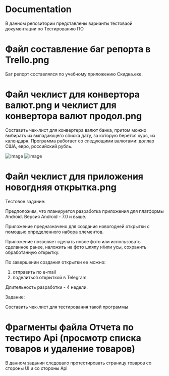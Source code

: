 # Documentation
В данном репозитории представлены варианты тестоваой  документации по Тестированию ПО 

# Файл составление баг репорта в Trello.png
Баг репорт составлялся по учебному приложению Скидка.exe.


# Файл чеклист для конвертора валют.png и чеклист для конвертора валют продол.png
Составить чек-лист для конвертера валют банка, притом можно выбирать из выпадающего списка дату, за которую берется курс, из календаря. Программа работает со следующими валютами: доллар США, евро, российский рубль.

![image](https://user-images.githubusercontent.com/14973822/141505274-99446a02-4c0a-4a94-b4ae-3c8617bd6d0f.png)
![image](https://user-images.githubusercontent.com/14973822/141505370-3077bde6-66dd-42ee-8c65-6a9c17bfd72f.png)

# Файл чеклист для приложения новогдняя открытка.png

Тестовое задание:

Предположим, что планируется разработка приложения для платформы Android.
Версия Android - 7.0 и выше.

Приложение предназначено для создания новогодней открытки с помощью
определенного   набора элементов.

Приложение позволяет сделать новое фото или использовать сделанное ранее, наложить на фото шляпу и/или усы, сохранить обработанную открытку. 

По завершении создания открытки ее можно:
1) отправить по e-mail
2) поделиться открыткой в Telegram

Длительность разработки - 4 недели.

Задание:

Составить чек-лист для тестирования такой программы

# Фрагменты файла Отчета по тестиро Api (просмотр списка товаров и удаление товаров)
В данном задании следовало протестировать страницу товаров со стороны UI и со стороны Api
